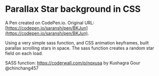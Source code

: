 # Parallax Star background in CSS

A Pen created on CodePen.io. Original URL: [https://codepen.io/saransh/pen/BKJun](https://codepen.io/saransh/pen/BKJun).

Using a very simple sass function, and CSS animation keyframes, built parallax scrolling stars in space. The sass function creates a random star field on each load.

SASS function:
https://coderwall.com/p/nqxusa
by Kushagra Gour @chinchang457
